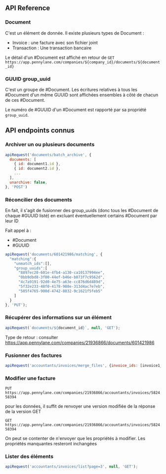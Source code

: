 ## API Reference

### Document

C'est un élément de donnée. Il existe plusieurs types de Document :

- Invoice : une facture avec son fichier joint
- Transaction : Une transaction bancaire

Le détail d'un #Document est affiché en retour de 
`GET https://app.pennylane.com/companies/${company_id}/documents/${document_id}`

### GUUID group_uuid

C'est un groupe de #Document. Les écritures relatives à tous les #Document d'un même GUUID sont affichées ensembles à côté de chacun de ces #Document.

Le numéro de #GUUID d'un #Document est rapporté par sa propriété `group_uuid`.

## API endpoints connus

### Archiver un ou plusieurs documents

```js
apiRequest('documents/batch_archive', {
  documents: [
    { id: document1.id },
    { id: document2.id },
    ...
  ],
  unarchive: false,
}, 'POST')
```

### Réconcilier des documents

En fait, il s'agit de fusionner des group_uuids (donc tous les #Document de chaque #GUUID listé) en excluant éventuellement certains #Document par leur ID

Fait appel à :
- #Document
- #GUUID

```js
apiRequest('documents/601421986/matching', {
  "matching":{
    "unmatch_ids":[],
    "group_uuids":[
      "8897ec20-601e-4fb4-a130-ca10137994ee", 
      "0bb9dbd8-3f00-44ef-b46e-b073f7c9562d",
      "4c7a9191-92d0-4e75-a63e-cc876d6d489d",
      "5f32e233-48f0-4178-988e-313d4ac7e7eb",
      "505f4765-900d-4742-8832-9c1621f5feb5"
    ]
  }
}, 'PUT');
```

### Récupérer des informations sur un élément

```js
apiRequest(`documents/${document_id}`, null, 'GET');
```

Type de retour : consulter https://app.pennylane.com/companies/21936866/documents/601421986


### Fusionner des factures

```js
apiRequest('accountants/invoices/merge_files', {invoice_ids: [invoice1_id, invoice2_id, ...]}, 'POST');
```

### Modifier une facture

`PUT https://app.pennylane.com/companies/21936866/accountants/invoices/582458394`

pour les données, il suffit de renvoyer une version modifiée de la réponse de la version GET

`GET https://app.pennylane.com/companies/21936866/accountants/invoices/582458394`

On peut se contenter de n'envoyer que les propriétés à modifier. Les propriétés manquantes resteront inchangées

### Lister des éléments

```js
apiRequest('accountants/invoices/list?page=3', null, 'GET');
```

